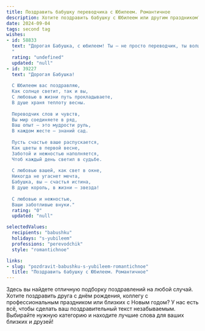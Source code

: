 ```yaml
---
title: Поздравить бабушку переводчика с Юбилеем. Романтичное
description: Хотите поздравить бабушку с Юбилеем или другим праздником? Наш ИИ создаст незабываемое поздравление, а вы обязательно выделитесь среди других.  
date: 2024-09-04
tags: second tag
wishes:
- id: 58833
  text: "Дорогая Бабушка, с юбилеем! Ты – не просто переводчик, ты волшебница, которая переводит слова в чувства, а слова любви – в теплоту, которая согревает всех вокруг. В твоих руках язык становится живым, а твоя душа – источником вдохновения. Пусть твоя жизнь будет полна радости, любви и новых переводов, которые откроют тебе новые горизонты!
  "
  rating: "undefined"
  updated: "null"
- id: 39227
  text: "Дорогая Бабушка!
  
  С Юбилеем вас поздравляю,
  Как солнце светит, так и вы,
  С любовью в жизни путь прокладываете,
  В душе храня теплоту весны.
  
  Переводчик слов и чувств,
  Вы мир соединяете в ряд,
  Ваш опыт — это мудрости руль,
  В каждом жесте — знаний сад.
  
  Пусть счастье ваше распускается,
  Как цветы в первой весне,
  Заботой и нежностью наполняется,
  Чтоб каждый день светил в судьбе.
  
  С любовью вашей, как свет в окне,
  Никогда не угаснет мечта,
  Бабушка, вы — счастья истина,
  В душе король, в жизни — звезда!
  
  С любовью и нежностью,
  Ваши заботливые внуки."
  rating: "0"
  updated: "null"

selectedValues:
  recipients: "babushku"
  holidays: "s-yubileem"
  professions: "perevodchik"
  style: "romantichnoe"

links:
- slug: "pozdravit-babushku-s-yubileem-romantichnoe"
  title: "Поздравить бабушку с Юбилеем. Романтичное"
---
```


Здесь вы найдете отличную подборку поздравлений на любой случай. 
Хотите поздравить друга с днём рождения, коллегу с профессиональным праздником или близких с Новым годом? У нас есть всё, чтобы сделать ваш поздравительный текст незабываемым. Выбирайте нужную категорию и находите лучшие слова для ваших близких и друзей!
